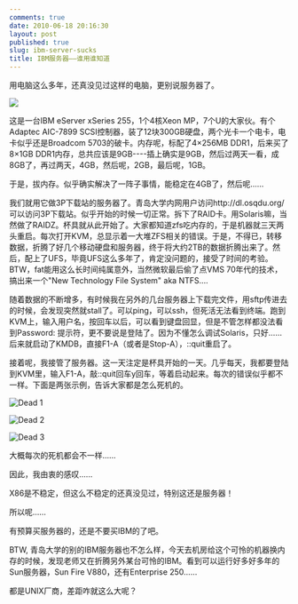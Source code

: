 ```yaml
---
comments: true
date: 2010-06-18 20:16:30
layout: post
published: true
slug: ibm-server-sucks
title: IBM服务器——谁用谁知道
---
```


用电脑这么多年，还真没见过这样的电脑，更别说服务器了。

![](http://difan.org.cn/BlogIMG/x255ov1.gif)

这是一台IBM eServer xSeries 255，1个4核Xeon MP，7个U的大家伙。有个Adaptec AIC-7899 SCSI控制器，装了12块300GB硬盘，两个光卡一个电卡，电卡似乎还是Broadcom 5703的破卡。内存呢，标配了4×256MB DDR1，后来买了8×1GB DDR1内存，总共应该是9GB----插上确实是9GB，然后过两天一看，成8GB了，再过两天，4GB，然后呢，2GB，最后呢，1GB。

于是，拔内存。似乎确实解决了一阵子事情，能稳定在4GB了，然后呢……

<!-- more -->

我们就用它做3P下载站的服务器了。青岛大学内网用户访问http://dl.osqdu.org/可以访问3P下载站。似乎开始的时候一切正常。拆下了RAID卡。用Solaris嘛，当然做了RAIDZ。杯具就从此开始了。大家都知道zfs吃内存的，于是机器就三天两头重启。每次打开KVM，总显示着一大堆ZFS相关的错误。于是，不得已，转移数据，折腾了好几个移动硬盘和服务器，终于将大约2TB的数据折腾出来了。然后，配上了UFS，毕竟UFS这么多年了，肯定没问题的，接受了时间的考验。BTW，fat能用这么长时间纯属意外，当然微软最后偷了点VMS 70年代的技术，搞出来一个"New Technology File System" aka NTFS....

随着数据的不断增多，有时候我在另外的几台服务器上下载完文件，用sftp传进去的时候，会发现突然就stall了。可以ping，可以ssh，但死活无法看到终端。跑到KVM上，输入用户名，按回车以后，可以看到键盘回显，但是不管怎样都没法看到Password: 提示符，更不要说是登陆了。因为不懂怎么调试Solaris，只好……后来就启动了KMDB，直接F1-A（或者是Stop-A），::quit重启了。

接着呢，我接管了服务器。这一天注定是杯具开始的一天。几乎每天，我都要登陆到KVM里，输入F1-A，敲::quit回车y回车，等着启动起来。每次的错误似乎都不一样。下面是两张示例，告诉大家都是怎么死机的。

![Dead 1](http://difan.org.cn/BlogIMG/dead1.png)

![Dead 2](http://difan.org.cn/BlogIMG/dead2.png)

![Dead 3](http://difan.org.cn/BlogIMG/dead3.jpeg)

大概每次的死机都会不一样……

因此，我由衷的感叹……

X86是不稳定，但这么不稳定的还真没见过，特别这还是服务器！

所以呢……

有预算买服务器的，还是不要买IBM的了吧。

BTW, 青岛大学的别的IBM服务器也不怎么样，今天去机房给这个可怜的机器换内存的时候，发现老师又在折腾另外某台可怜的IBM。看到可以运行好多好多年的Sun服务器，Sun Fire V880，还有Enterprise 250……

都是UNIX厂商，差距咋就这么大呢？
